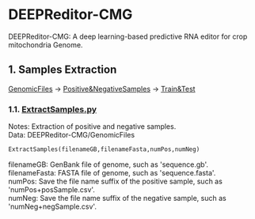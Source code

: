 # DEEPReditor-CMG
DEEPReditor-CMG: A deep learning-based predictive RNA editor for crop mitochondria Genome. 

## 1. Samples Extraction
[GenomicFiles](https://github.com/Qinsidong/DEEPReditor-CMG/tree/main/GenomicFiles) $\rightarrow$ [Positive&NegativeSamples](https://github.com/Qinsidong/DEEPReditor-CMG/tree/main/Positive&NegativeSamples) $\rightarrow$ [Train&Test](https://github.com/Qinsidong/DEEPReditor-CMG/tree/main/Train&Test)
### 1.1. [ExtractSamples.py](https://github.com/Qinsidong/DEEPReditor-CMG/blob/main/ExtractSamples.py)
Notes: Extraction of positive and negative samples.<br>
Data: DEEPReditor-CMG/GenomicFiles <br>
```python
ExtractSamples(filenameGB,filenameFasta,numPos,numNeg)
```
filenameGB: GenBank file of genome, such as 'sequence.gb'.<br> 
filenameFasta: FASTA file of genome, such as 'sequence.fasta'.<br> 
numPos: Save the file name suffix of the positive sample, such as 'numPos+posSample.csv'.<br> 
numNeg: Save the file name suffix of the negative sample, such as 'numNeg+negSample.csv'.<br> 
